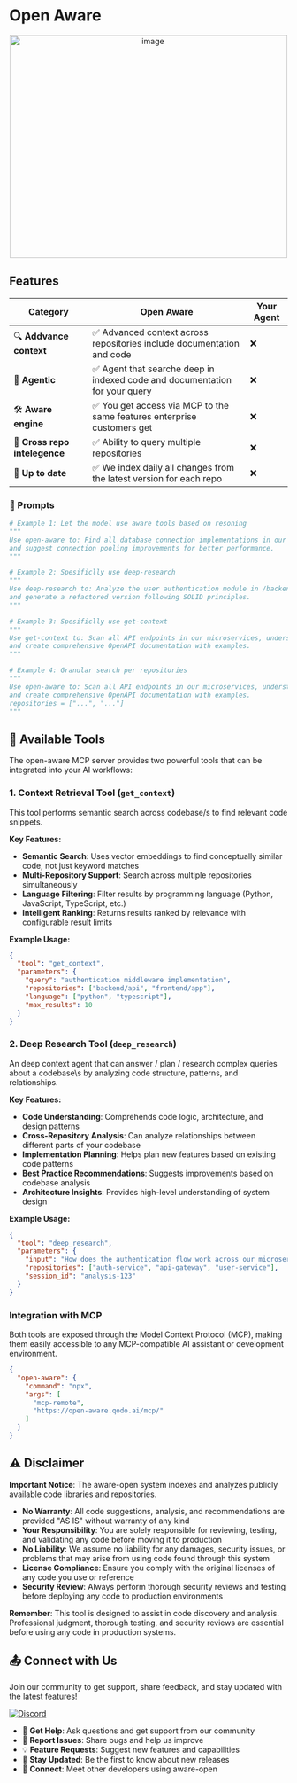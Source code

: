 # Open Aware
<div align="center">
  <img width="502" height="402" alt="image" src="https://github.com/user-attachments/assets/2b12403d-12eb-4c6c-ae32-e1d9fa30b2e5" />
</div>

## Features

| Category | Open Aware | Your Agent |
|----------|------------|------------|
| 🔍 **Addvance context** | ✅ Advanced context across repositories include documentation and code | ❌ |
| 🤖 **Agentic** | ✅ Agent that searche deep in indexed code and documentation for your query | ❌ |
| 🛠️ **Aware engine** | ✅ You get access via MCP to the same features enterprise customers get | ❌ |
| 🚀 **Cross repo intelegence** | ✅ Ability to query multiple repositories | ❌ |
| 🎯 **Up to date** | ✅ We index daily all changes from the latest version for each repo | ❌ |


### 🤖 Prompts

```python
# Example 1: Let the model use aware tools based on resoning 
"""
Use open-aware to: Find all database connection implementations in our Python repositories 
and suggest connection pooling improvements for better performance.
"""

# Example 2: Spesificlly use deep-research
"""
Use deep-research to: Analyze the user authentication module in /backend/auth, identify code smells,
and generate a refactored version following SOLID principles.
"""

# Example 3: Spesificlly use get-context
"""
Use get-context to: Scan all API endpoints in our microservices, understand their functionality,
and create comprehensive OpenAPI documentation with examples.
"""

# Example 4: Granular search per repositories 
"""
Use open-aware to: Scan all API endpoints in our microservices, understand their functionality,
and create comprehensive OpenAPI documentation with examples.
repositories = ["...", "..."]
"""
```

## 🔨 Available Tools

The open-aware MCP server provides two powerful tools that can be integrated into your AI workflows:

### 1. **Context Retrieval Tool** (`get_context`)
This tool performs semantic search across codebase/s to find relevant code snippets.

**Key Features:**
- **Semantic Search**: Uses vector embeddings to find conceptually similar code, not just keyword matches
- **Multi-Repository Support**: Search across multiple repositories simultaneously
- **Language Filtering**: Filter results by programming language (Python, JavaScript, TypeScript, etc.)
- **Intelligent Ranking**: Returns results ranked by relevance with configurable result limits

**Example Usage:**
```json
{
  "tool": "get_context",
  "parameters": {
    "query": "authentication middleware implementation",
    "repositories": ["backend/api", "frontend/app"],
    "language": ["python", "typescript"],
    "max_results": 10
  }
}
```

### 2. **Deep Research Tool** (`deep_research`)
An deep context agent that can answer / plan / research complex queries about a codebase\s by analyzing code structure, patterns, and relationships.

**Key Features:**
- **Code Understanding**: Comprehends code logic, architecture, and design patterns
- **Cross-Repository Analysis**: Can analyze relationships between different parts of your codebase
- **Implementation Planning**: Helps plan new features based on existing code patterns
- **Best Practice Recommendations**: Suggests improvements based on codebase analysis
- **Architecture Insights**: Provides high-level understanding of system design

**Example Usage:**
```json
{
  "tool": "deep_research",
  "parameters": {
    "input": "How does the authentication flow work across our microservices? What security measures are in place?",
    "repositories": ["auth-service", "api-gateway", "user-service"],
    "session_id": "analysis-123"
  }
}
```

### Integration with MCP
Both tools are exposed through the Model Context Protocol (MCP), making them easily accessible to any MCP-compatible AI assistant or development environment.
```json
{
  "open-aware": {
    "command": "npx",
    "args": [
      "mcp-remote",
      "https://open-aware.qodo.ai/mcp/"
    ]
  }
}
```

## ⚠️ Disclaimer

**Important Notice**: The aware-open system indexes and analyzes publicly available code libraries and repositories. 

- **No Warranty**: All code suggestions, analysis, and recommendations are provided "AS IS" without warranty of any kind
- **Your Responsibility**: You are solely responsible for reviewing, testing, and validating any code before moving it to production
- **No Liability**: We assume no liability for any damages, security issues, or problems that may arise from using code found through this system
- **License Compliance**: Ensure you comply with the original licenses of any code you use or reference
- **Security Review**: Always perform thorough security reviews and testing before deploying any code to production environments

**Remember**: This tool is designed to assist in code discovery and analysis. Professional judgment, thorough testing, and security reviews are essential before using any code in production systems.

## :outbox_tray: Connect with Us

Join our community to get support, share feedback, and stay updated with the latest features!

[![Discord](https://img.shields.io/badge/Discord-Join%20Our%20Server-7289da?style=for-the-badge&logo=discord&logoColor=white)](https://discord.gg/your-invite-link)

- 💬 **Get Help**: Ask questions and get support from our community
- 🐛 **Report Issues**: Share bugs and help us improve
- 💡 **Feature Requests**: Suggest new features and capabilities
- 🚀 **Stay Updated**: Be the first to know about new releases
- 👥 **Connect**: Meet other developers using aware-open
